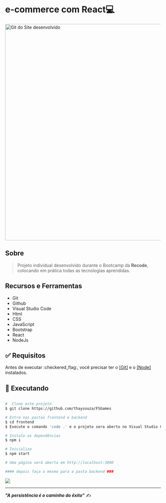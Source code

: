 
<h1>e-commerce com React💻</h1>


<img src="frontend/public/imagem/FSGames.gif" width="700px" alt="Git do Site desenvolvido">


## Sobre

> Projeto individual desenvolvido durante o Bootcamp da **Recode**, colocando em prática todas as tecnologias aprendidas.


## Recursos e Ferramentas 

* Git<br>
* Github<br>
* Visual Studio Code<br>
* Html<br>
* CSS<br>
* JavaScript<br>
* Bootstrap<br>
* React<br>
* NodeJs


## :white_check_mark: Requisitos

<p>Antes de executar :checkered_flag:, você precisar ter o <a href="https://git-scm.com">[Git]</a> e o <a href="https://nodejs.org/pt-br/download/">[Node]</a> instalados.</p>

## :checkered_flag: Executando

```bash

#  Clone este projeto
$ git clone https://github.com/thaysouza/FSGames

# Entre nas pastas frontend e backend
$ cd frontend
$ Execute o comando 'code .' e o projeto sera aberto no Visual Studio Code

# Instale as dependências
$ npm i

# Inicialize
$ npm start

# Uma página será aberta em http://localhost:3000

#### depois faça o mesmo para a pasta backend ###

```



 <a href="https://www.linkedin.com/in/tayane-souza/" target="_blank"><img src="https://img.shields.io/badge/-LinkedIn-%230077B5?style=for-the-badge&logo=linkedin&logoColor=white" target="_blank"></a> 

<hr>

***"A persistência é o caminho do êxito"*** ✍️
